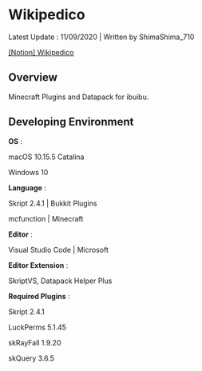 # Wikipedico

Latest Update : 11/09/2020 | Written by ShimaShima_710

[[Notion] Wikipedico](https://www.notion.so/Wikipedico-ed121158337344f88fa6d358f73df56a)


## Overview

Minecraft Plugins and Datapack for ibuibu.


## Developing Environment

**OS** :

macOS 10.15.5 Catalina

Windows 10

**Language** :

Skript 2.4.1 | Bukkit Plugins

mcfunction | Minecraft

**Editor** :

Visual Studio Code | Microsoft

**Editor Extension** :

SkriptVS, Datapack Helper Plus

**Required Plugins** :

Skript 2.4.1

LuckPerms 5.1.45

skRayFall 1.9.20

skQuery 3.6.5
